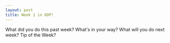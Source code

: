 ```yaml
---
layout: post
title: Week 1 in OOP!
---
```


What did you do this past week?
What's in your way?
What will you do next week?
Tip of the Week?

